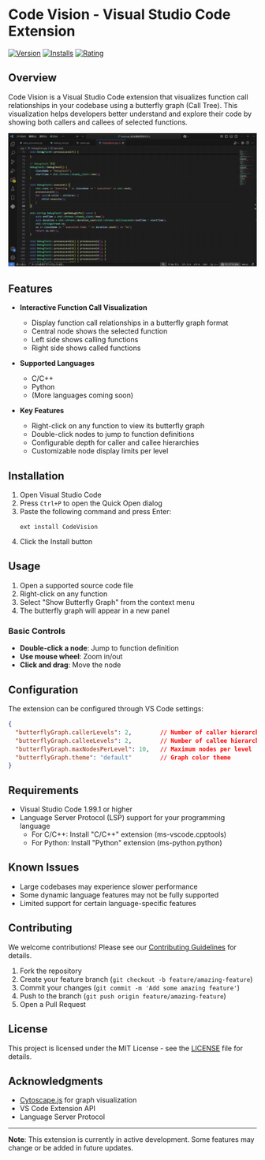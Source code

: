 # Code Vision - Visual Studio Code Extension

[![Version](https://img.shields.io/visual-studio-marketplace/v/CodeVision.codevision.svg)](https://marketplace.visualstudio.com/items?itemName=CodeVision.codevision)
[![Installs](https://img.shields.io/visual-studio-marketplace/i/CodeVision.codevision.svg)](https://marketplace.visualstudio.com/items?itemName=CodeVision.codevision)
[![Rating](https://img.shields.io/visual-studio-marketplace/r/CodeVision.codevision.svg)](https://marketplace.visualstudio.com/items?itemName=CodeVision.codevision)

## Overview

Code Vision is a Visual Studio Code extension that visualizes function call relationships in your codebase using a butterfly graph (Call Tree). This visualization helps developers better understand and explore their code by showing both callers and callees of selected functions.

![Demo](img/demo.gif)

## Features

- **Interactive Function Call Visualization**
  - Display function call relationships in a butterfly graph format
  - Central node shows the selected function
  - Left side shows calling functions
  - Right side shows called functions

- **Supported Languages**
  - C/C++
  - Python
  - (More languages coming soon)

- **Key Features**
  - Right-click on any function to view its butterfly graph
  - Double-click nodes to jump to function definitions
  - Configurable depth for caller and callee hierarchies
  - Customizable node display limits per level

## Installation

1. Open Visual Studio Code
2. Press `Ctrl+P` to open the Quick Open dialog
3. Paste the following command and press Enter:
   ```
   ext install CodeVision
   ```
4. Click the Install button

## Usage

1. Open a supported source code file
2. Right-click on any function
3. Select "Show Butterfly Graph" from the context menu
4. The butterfly graph will appear in a new panel

### Basic Controls

- **Double-click a node**: Jump to function definition
- **Use mouse wheel**: Zoom in/out
- **Click and drag**: Move the node

## Configuration

The extension can be configured through VS Code settings:

```json
{
  "butterflyGraph.callerLevels": 2,        // Number of caller hierarchy levels
  "butterflyGraph.calleeLevels": 2,        // Number of callee hierarchy levels
  "butterflyGraph.maxNodesPerLevel": 10,   // Maximum nodes per level
  "butterflyGraph.theme": "default"        // Graph color theme
}
```

## Requirements

- Visual Studio Code 1.99.1 or higher
- Language Server Protocol (LSP) support for your programming language
  - For C/C++: Install "C/C++" extension (ms-vscode.cpptools)
  - For Python: Install "Python" extension (ms-python.python)

## Known Issues

- Large codebases may experience slower performance
- Some dynamic language features may not be fully supported
- Limited support for certain language-specific features

## Contributing

We welcome contributions! Please see our [Contributing Guidelines](CONTRIBUTING.md) for details.

1. Fork the repository
2. Create your feature branch (`git checkout -b feature/amazing-feature`)
3. Commit your changes (`git commit -m 'Add some amazing feature'`)
4. Push to the branch (`git push origin feature/amazing-feature`)
5. Open a Pull Request

## License

This project is licensed under the MIT License - see the [LICENSE](LICENSE) file for details.

## Acknowledgments

- [Cytoscape.js](https://js.cytoscape.org/) for graph visualization
- VS Code Extension API
- Language Server Protocol

---

**Note**: This extension is currently in active development. Some features may change or be added in future updates.

